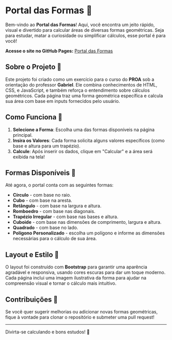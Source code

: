 # Portal das Formas 📐

Bem-vindo ao **Portal das Formas**! Aqui, você encontra um jeito rápido, visual e divertido para calcular áreas de diversas formas geométricas. Seja para estudar, matar a curiosidade ou simplificar cálculos, esse portal é para você!

**Acesse o site no GitHub Pages:** [Portal das Formas](https://gustavfaustino.github.io/Portal_das_Formas/)

## Sobre o Projeto 📝

Este projeto foi criado como um exercício para o curso do **PROA** sob a orientação do professor **Gabriel**. Ele combina conhecimentos de HTML, CSS, e JavaScript, e também reforça o entendimento sobre cálculos geométricos. Cada página traz uma forma geométrica específica e calcula sua área com base em inputs fornecidos pelo usuário.

## Como Funciona 🚀

1. **Selecione a Forma**: Escolha uma das formas disponíveis na página principal.
2. **Insira os Valores**: Cada forma solicita alguns valores específicos (como base e altura para um trapézio).
3. **Calcule**: Após inserir os dados, clique em "Calcular" e a área será exibida na tela!

## Formas Disponíveis 📏

Até agora, o portal conta com as seguintes formas:

- **Círculo** - com base no raio.
- **Cubo** - com base na aresta.
- **Retângulo** - com base na largura e altura.
- **Romboedro** - com base nas diagonais.
- **Trapézio Irregular** - com base nas bases e altura.
- **Cuboide** - com base nas dimensões de comprimento, largura e altura.
- **Quadrado** - com base no lado.
- **Polígono Personalizado** - escolha um polígono e informe as dimensões necessárias para o cálculo de sua área.

## Layout e Estilo 🎨

O layout foi construído com **Bootstrap** para garantir uma aparência agradável e responsiva, usando cores escuras para dar um toque moderno. Cada página inclui uma imagem ilustrativa da forma para ajudar na compreensão visual e tornar o cálculo mais intuitivo.

## Contribuições 👥

Se você quer sugerir melhorias ou adicionar novas formas geométricas, fique à vontade para clonar o repositório e submeter uma pull request!

---

Divirta-se calculando e bons estudos! 🎉

